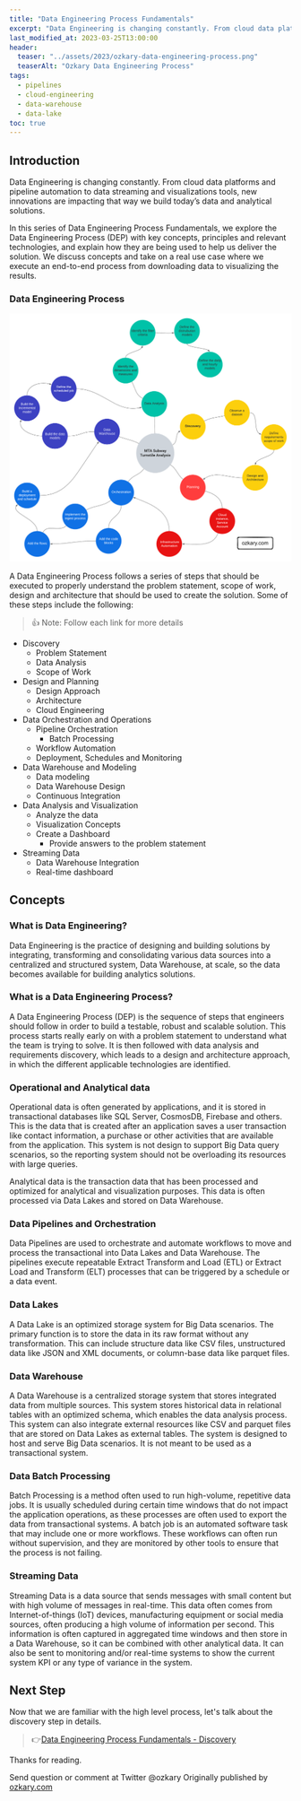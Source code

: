 ```yaml
---
title: "Data Engineering Process Fundamentals"
excerpt: "Data Engineering is changing constantly. From cloud data platforms and pipeline automation to data streaming and visualizations tools, new innovations are impacting that way we build today’s data and analytical solutions. This is an overview of Data Engineering Process with hands-on code samples."
last_modified_at: 2023-03-25T13:00:00
header:
  teaser: "../assets/2023/ozkary-data-engineering-process.png"
  teaserAlt: "Ozkary Data Engineering Process"
tags: 
  - pipelines  
  - cloud-engineering
  - data-warehouse
  - data-lake
toc: true
---
```

## Introduction 

Data Engineering is changing constantly. From cloud data platforms and pipeline automation to data streaming and visualizations tools, new innovations are impacting that way we build today’s data and analytical solutions. 

In this series of Data Engineering Process Fundamentals, we explore the Data Engineering Process (DEP) with key concepts, principles and relevant technologies, and explain how they are being used to help us deliver the solution. We discuss concepts and take on a real use case where we execute an end-to-end process from downloading data to visualizing the results. 

### Data Engineering Process

![ozkary-data-engineering-process](../assets/2023/ozkary-data-engineering-process.png "Data Engineering Process - Overview")

A Data Engineering Process follows a series of steps that should be executed to properly understand the problem statement, scope of work, design and architecture that should be used to create the solution. Some of these steps include the following:

> 👍 Note: Follow each link for more details

- Discovery
  - Problem Statement
  - Data Analysis
  - Scope of Work
- Design and Planning
  - Design Approach
  - Architecture
  - Cloud Engineering
- Data Orchestration and Operations
  - Pipeline Orchestration
    - Batch Processing
  - Workflow Automation
  - Deployment, Schedules and Monitoring
- Data Warehouse and Modeling
  - Data modeling
  - Data Warehouse Design
  - Continuous Integration
- Data Analysis and Visualization
  - Analyze the data
  - Visualization Concepts
  - Create a Dashboard
    - Provide answers to the problem statement
- Streaming Data
  - Data Warehouse Integration
  - Real-time dashboard
  
## Concepts 

### What is Data Engineering?

Data Engineering is the practice of designing and building solutions by integrating, transforming and consolidating various data sources into a centralized and structured system, Data Warehouse, at scale, so the data becomes available for building analytics solutions.

### What is a Data Engineering Process?

A Data Engineering Process (DEP) is the sequence of steps that engineers should follow in order to build a testable, robust and scalable solution. This process starts really early on with a problem statement to understand what the team is trying to solve. It is then followed with data analysis and requirements discovery, which leads to a design and architecture approach, in which the different applicable technologies are identified.

### Operational and Analytical data

Operational data is often generated by applications, and it is stored in transactional databases like SQL Server, CosmosDB, Firebase and others. This is the data that is created after an application saves a user transaction like contact information, a purchase or other activities that are available from the application. This system is not design to support Big Data query scenarios, so the reporting system should not be overloading its resources with large queries.

Analytical data is the transaction data that has been processed and optimized for analytical and visualization purposes. This data is often processed via Data Lakes and stored on Data Warehouse.

### Data Pipelines and Orchestration

Data Pipelines are used to orchestrate and automate workflows to move and process the transactional into Data Lakes and Data Warehouse. The pipelines execute repeatable Extract Transform and Load (ETL) or Extract Load and Transform (ELT) processes that can be triggered by a schedule or a data event. 

### Data Lakes

A Data Lake is an optimized storage system for Big Data scenarios. The primary function is to store the data in its raw format without any transformation. This can include structure data like CSV files, unstructured data like JSON and XML documents, or column-base data like parquet files.

### Data Warehouse

A Data Warehouse is a centralized storage system that stores integrated data from multiple sources. This system stores historical data in relational tables with an optimized schema, which enables the data analysis process. This system can also integrate external resources like CSV and parquet files that are stored on Data Lakes as external tables. The system is designed to host and serve Big Data scenarios. It is not meant to be used as a transactional system. 

### Data Batch Processing

Batch Processing is a method often used to run high-volume, repetitive data jobs. It is usually scheduled during certain time windows that do not impact the application operations, as these processes are often used to export the data from transactional systems.  A batch job is an automated software task that may include one or more workflows. These workflows can often run without supervision, and they are monitored by other tools to ensure that the process is not failing. 

### Streaming Data

Streaming Data is a data source that sends messages with small content but with high volume of messages in real-time. This data often comes from Internet-of-things (IoT) devices, manufacturing equipment or social media sources, often producing a high volume of information per second. This information is often captured in aggregated time windows and then store in a Data Warehouse, so it can be combined with other analytical data. It can also be sent to monitoring and/or real-time systems to show the current system KPI or any type of variance in the system.

## Next Step

Now that we are familiar with the high level process, let's talk about the discovery step in details.

> 👉[Data Engineering Process Fundamentals - Discovery](2023-04-01-data-engineering-process-foundamentals-discovery)


Thanks for reading.

Send question or comment at Twitter @ozkary
Originally published by [ozkary.com](https://www.ozkary.com)